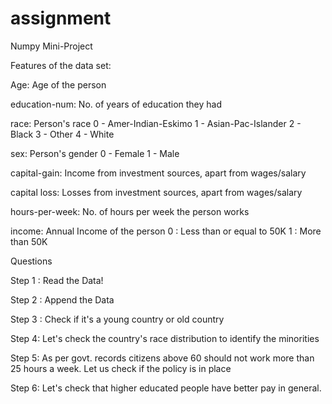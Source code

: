 # assignment
Numpy Mini-Project

Features of the data set:

Age: Age of the person

education-num: No. of years of education they had

race: Person's race 0 - Amer-Indian-Eskimo
1 - Asian-Pac-Islander
2 - Black
3 - Other
4 - White

sex: Person's gender 0 - Female
1 - Male

capital-gain: Income from investment sources, apart from wages/salary

capital loss: Losses from investment sources, apart from wages/salary

hours-per-week: No. of hours per week the person works

income: Annual Income of the person
0 : Less than or equal to 50K
1 : More than 50K

Questions

Step 1 : Read the Data!

Step 2 : Append the Data

Step 3 : Check if it's a young country or old country

Step 4: Let's check the country's race distribution to identify the minorities

Step 5: As per govt. records citizens above 60 should not work more than 25 hours a week. Let us check if the policy is in place

Step 6: Let's check that higher educated people have better pay in general.

